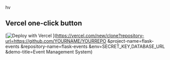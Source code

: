 hv

## Vercel one-click button
[![Deploy with Vercel](https://vercel.com/button)
](https://vercel.com/new/clone?repository-url=https://github.com/YOURNAME/YOURREPO
&project-name=flask-events
&repository-name=flask-events
&env=SECRET_KEY,DATABASE_URL
&demo-title=Event Management System)

